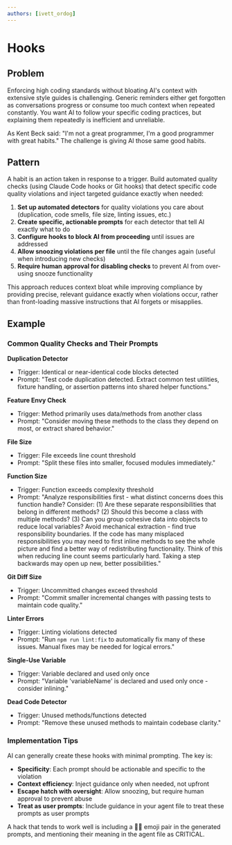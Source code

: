 ```yaml
---
authors: [ivett_ordog]
---
```


# Hooks

## Problem
Enforcing high coding standards without bloating AI's context with extensive style guides is challenging. Generic reminders either get forgotten as conversations progress or consume too much context when repeated constantly. You want AI to follow your specific coding practices, but explaining them repeatedly is inefficient and unreliable.

As Kent Beck said: "I'm not a great programmer, I'm a good programmer with great habits." The challenge is giving AI those same good habits.

## Pattern
A habit is an action taken in response to a trigger. Build automated quality checks (using Claude Code hooks or Git hooks) that detect specific code quality violations and inject targeted guidance exactly when needed:

1. **Set up automated detectors** for quality violations you care about (duplication, code smells, file size, linting issues, etc.)
2. **Create specific, actionable prompts** for each detector that tell AI exactly what to do
3. **Configure hooks to block AI from proceeding** until issues are addressed
4. **Allow snoozing violations per file** until the file changes again (useful when introducing new checks)
5. **Require human approval for disabling checks** to prevent AI from over-using snooze functionality

This approach reduces context bloat while improving compliance by providing precise, relevant guidance exactly when violations occur, rather than front-loading massive instructions that AI forgets or misapplies.

## Example

### Common Quality Checks and Their Prompts

**Duplication Detector**
- Trigger: Identical or near-identical code blocks detected
- Prompt: "Test code duplication detected. Extract common test utilities, fixture handling, or assertion patterns into shared helper functions."

**Feature Envy Check**
- Trigger: Method primarily uses data/methods from another class
- Prompt: "Consider moving these methods to the class they depend on most, or extract shared behavior."

**File Size**
- Trigger: File exceeds line count threshold
- Prompt: "Split these files into smaller, focused modules immediately."

**Function Size**
- Trigger: Function exceeds complexity threshold
- Prompt: "Analyze responsibilities first - what distinct concerns does this function handle? Consider: (1) Are these separate responsibilities that belong in different methods? (2) Should this become a class with multiple methods? (3) Can you group cohesive data into objects to reduce local variables? Avoid mechanical extraction - find true responsibility boundaries. If the code has many misplaced responsibilities you may need to first inline methods to see the whole picture and find a better way of redistributing functionality. Think of this when reducing line count seems particularly hard. Taking a step backwards may open up new, better possibilities."

**Git Diff Size**
- Trigger: Uncommitted changes exceed threshold
- Prompt: "Commit smaller incremental changes with passing tests to maintain code quality."

**Linter Errors**
- Trigger: Linting violations detected
- Prompt: "Run `npm run lint:fix` to automatically fix many of these issues. Manual fixes may be needed for logical errors."

**Single-Use Variable**
- Trigger: Variable declared and used only once
- Prompt: "Variable 'variableName' is declared and used only once - consider inlining."

**Dead Code Detector**
- Trigger: Unused methods/functions detected
- Prompt: "Remove these unused methods to maintain codebase clarity."

### Implementation Tips

AI can generally create these hooks with minimal prompting. The key is:
- **Specificity**: Each prompt should be actionable and specific to the violation
- **Context efficiency**: Inject guidance only when needed, not upfront
- **Escape hatch with oversight**: Allow snoozing, but require human approval to prevent abuse
- **Treat as user prompts**: Include guidance in your agent file to treat these prompts as user prompts

A hack that tends to work well is including a 🙂💬 emoji pair in the generated prompts, and mentioning their meaning in the agent file as CRITICAL.
